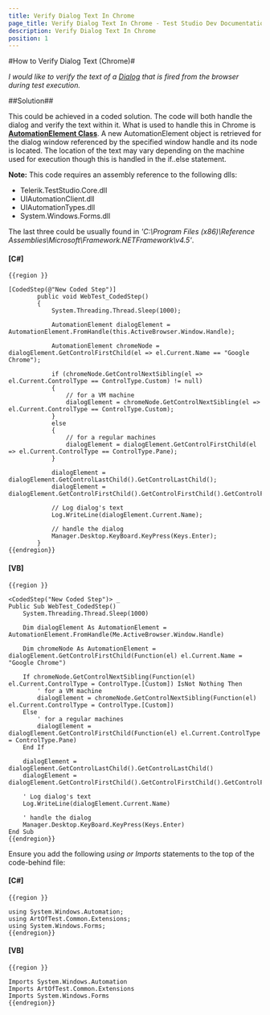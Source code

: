 ```yaml
---
title: Verify Dialog Text In Chrome
page_title: Verify Dialog Text In Chrome - Test Studio Dev Documentation
description: Verify Dialog Text In Chrome
position: 1
---
```

#How to Verify Dialog Text (Chrome)#

*I would like to verify the text of a <a href="/features/recorder/specific-recording-scenario/dialogs" target="_blank">Dialog</a> that is fired from the browser during test execution.*

##Solution##

This could be achieved in a coded solution. The code will both handle the dialog and verify the text within it. What is used to handle this in Chrome is **<a href="https://msdn.microsoft.com/en-us/library/system.windows.automation.automationelement(v=vs.110).aspx" target="_blank">AutomationElement Class</a>**.  A new AutomationElement object is retrieved for the dialog window referenced by the specified window handle and its node is located. The location of the text may vary depending on the machine used for execution though this is handled in the if..else statement.

**Note:** This code requires an assembly reference to the following dlls:

- Telerik.TestStudio.Core.dll 
- UIAutomationClient.dll 
- UIAutomationTypes.dll 
- System.Windows.Forms.dll

The last three could be usually found in *'C:\Program Files (x86)\Reference Assemblies\Microsoft\Framework\.NETFramework\v4.5\'*.

#### __[C#]__

    {{region }}

    [CodedStep(@"New Coded Step")]
            public void WebTest_CodedStep()
            {
                System.Threading.Thread.Sleep(1000);
                
                AutomationElement dialogElement = AutomationElement.FromHandle(this.ActiveBrowser.Window.Handle);

                AutomationElement chromeNode = dialogElement.GetControlFirstChild(el => el.Current.Name == "Google Chrome");

                if (chromeNode.GetControlNextSibling(el => el.Current.ControlType == ControlType.Custom) != null)
                {
                    // for a VM machine
                    dialogElement = chromeNode.GetControlNextSibling(el => el.Current.ControlType == ControlType.Custom);
                }
                else
                {
                    // for a regular machines
                    dialogElement = dialogElement.GetControlFirstChild(el => el.Current.ControlType == ControlType.Pane);
                }
        
                dialogElement = dialogElement.GetControlLastChild().GetControlLastChild();
                dialogElement = dialogElement.GetControlFirstChild().GetControlFirstChild().GetControlFirstChild().GetControlFirstChild().GetControlFirstChild();

                // Log dialog's text
                Log.WriteLine(dialogElement.Current.Name);

                // handle the dialog
                Manager.Desktop.KeyBoard.KeyPress(Keys.Enter);
            }
    {{endregion}}

#### __[VB]__

    {{region }}
    
    <CodedStep("New Coded Step")> _
    Public Sub WebTest_CodedStep()
        System.Threading.Thread.Sleep(1000)

        Dim dialogElement As AutomationElement = AutomationElement.FromHandle(Me.ActiveBrowser.Window.Handle)

        Dim chromeNode As AutomationElement = dialogElement.GetControlFirstChild(Function(el) el.Current.Name = "Google Chrome")

        If chromeNode.GetControlNextSibling(Function(el) el.Current.ControlType = ControlType.[Custom]) IsNot Nothing Then
            ' for a VM machine
            dialogElement = chromeNode.GetControlNextSibling(Function(el) el.Current.ControlType = ControlType.[Custom])
        Else
            ' for a regular machines
            dialogElement = dialogElement.GetControlFirstChild(Function(el) el.Current.ControlType = ControlType.Pane)
        End If

        dialogElement = dialogElement.GetControlLastChild().GetControlLastChild()
        dialogElement = dialogElement.GetControlFirstChild().GetControlFirstChild().GetControlFirstChild().GetControlFirstChild().GetControlFirstChild()

        ' Log dialog's text
        Log.WriteLine(dialogElement.Current.Name)

        ' handle the dialog
        Manager.Desktop.KeyBoard.KeyPress(Keys.Enter)
    End Sub
    {{endregion}}

Ensure you add the following *using or Imports* statements to the top of the code-behind file:

#### __[C#]__

    {{region }}

    using System.Windows.Automation;
    using ArtOfTest.Common.Extensions;
    using System.Windows.Forms;
    {{endregion}}

#### __[VB]__

    {{region }}

    Imports System.Windows.Automation
    Imports ArtOfTest.Common.Extensions
    Imports System.Windows.Forms
    {{endregion}}
